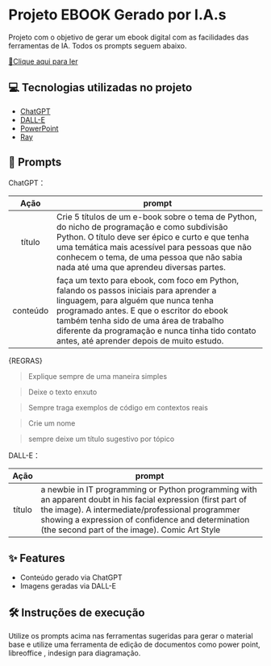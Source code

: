 # Projeto EBOOK Gerado por I.A.s

Projeto com o objetivo de gerar um ebook digital com as facilidades das ferramentas de IA. Todos os prompts
seguem abaixo.

<a href="https://github.com/felipeAguiarCode/prompts-recipe-to-create-a-ebook/blob/main/output/ebook%20-%20css%20jedi%20output.pdf" title="View PDF now"> 📕Clique aqui para ler</a>

## 💻 Tecnologias utilizadas no projeto

- [ChatGPT](https://chat.openai.com/) 
- [DALL-E](https://openai.com/index/dall-e-2/)
- [PowerPoint](https://www.microsoft.com/en/microsoft-365/powerpoint)
- [Ray](https://ray.so/)

## 🧠 Prompts


ChatGPT：

|   Ação   | prompt                                                                                                                                                                                                                                                                         |
| :------: | ------------------------------------------------------------------------------------------------------------------------------------------------------------------------------------------------------------------------------------------------------------------------------ |
|  título  | Crie 5 títulos de um e-book sobre o tema de Python, do nicho de programação e como subdivisão Python. O título deve ser épico e curto e que tenha uma temática mais acessível para pessoas que não conhecem o tema, de uma pessoa que não sabia nada até uma que aprendeu diversas partes.                                                       |
| conteúdo | faça um texto para ebook, com foco em Python, falando os passos iniciais para aprender a linguagem, para alguém que nunca tenha programado antes. E que o escritor do ebook também tenha sido de uma área de trabalho diferente da programação e nunca tinha tido contato antes, até aprender depois de muito estudo.

{REGRAS}
> Explique sempre de uma maneira simples

> Deixe o texto enxuto

> Sempre traga exemplos de código em contextos reais

> Crie um nome

> sempre deixe um título sugestivo por tópico


DALL-E：

|  Ação  | prompt                                                                                 |
| :----: | -------------------------------------------------------------------------------------- |
| título |a newbie in IT programming or Python programming with an apparent doubt in his facial expression (first part of the image). A intermediate/professional programmer showing a expression of confidence and determination (the second part of the image). Comic Art Style |

## ✨ Features

- Conteúdo gerado via ChatGPT
- Imagens geradas via DALL-E

## 🛠️ Instruções de execução

Utilize os prompts acima nas ferramentas sugeridas para gerar o material base e utilize uma ferramenta de edição de documentos como power point, libreoffice , indesign para diagramação.

